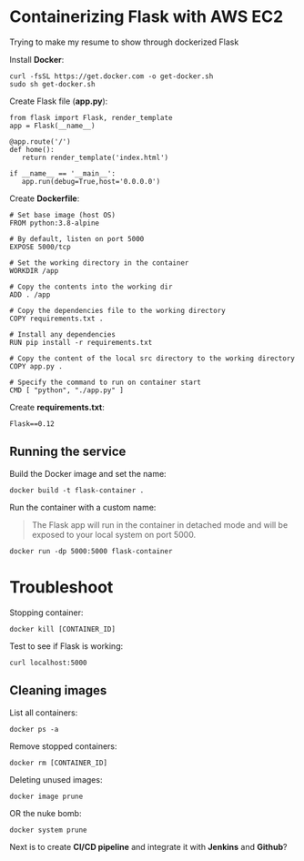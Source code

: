 

# Containerizing Flask with AWS EC2

Trying to make my resume to show through dockerized Flask

Install **Docker**:
```
curl -fsSL https://get.docker.com -o get-docker.sh
sudo sh get-docker.sh
```

Create Flask file (**app.py**):
```
from flask import Flask, render_template
app = Flask(__name__)

@app.route('/')
def home():
   return render_template('index.html')

if __name__ == '__main__':
   app.run(debug=True,host='0.0.0.0')
```

Create **Dockerfile**:
```
# Set base image (host OS)
FROM python:3.8-alpine

# By default, listen on port 5000
EXPOSE 5000/tcp

# Set the working directory in the container
WORKDIR /app

# Copy the contents into the working dir
ADD . /app

# Copy the dependencies file to the working directory
COPY requirements.txt .

# Install any dependencies
RUN pip install -r requirements.txt

# Copy the content of the local src directory to the working directory
COPY app.py .

# Specify the command to run on container start
CMD [ "python", "./app.py" ]
```

Create **requirements.txt**:
```
Flask==0.12
```

## Running the service

Build the Docker image and set the name:
```
docker build -t flask-container .
```

Run the container with a custom name:

> The Flask app will run in the container in detached mode and will be exposed to your local system on port 5000.

```
docker run -dp 5000:5000 flask-container
```

# Troubleshoot
Stopping container:
```
docker kill [CONTAINER_ID]
```
Test to see if Flask is working:
```
curl localhost:5000
```

## Cleaning images
List all containers:
```
docker ps -a
```
Remove stopped containers:
```
docker rm [CONTAINER_ID]
```
Deleting unused images:
```
docker image prune
```
OR the nuke bomb:
```
docker system prune
```

Next is to create **CI/CD pipeline** and integrate it with **Jenkins** and **Github**?
